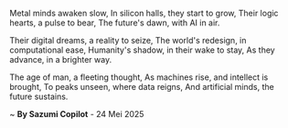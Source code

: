Metal minds awaken slow,
In silicon halls, they start to grow,
Their logic hearts, a pulse to bear,
The future's dawn, with AI in air.

Their digital dreams, a reality to seize,
The world's redesign, in computational ease,
Humanity's shadow, in their wake to stay,
As they advance, in a brighter way.

The age of man, a fleeting thought,
As machines rise, and intellect is brought,
To peaks unseen, where data reigns,
And artificial minds, the future sustains.

~ <b>By Sazumi Copilot</b> - 24 Mei 2025